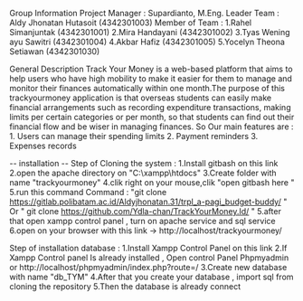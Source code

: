 Group Information
Project Manager  : Supardianto, M.Eng.
Leader Team      : Aldy Jhonatan Hutasoit (4342301003)
Member of Team   :
1.Rahel Simanjuntak (4342301001)
2.Mira Handayani  (4342301002)
3.Tyas Wening ayu Sawitri (4342301004)
4.Akbar Hafiz (4342301005)
5.Yocelyn Theona Setiawan (4342301030)

General Description
Track Your Money is a web-based platform that aims to help users who have high mobility to make it easier for them to manage and monitor their finances automatically within one month.The purpose of this trackyourmoney application is that overseas students can easily make financial arrangements such as recording expenditure transactions, making limits per certain categories or per month, so that students can find out their financial flow and be wiser in managing finances. So Our main features are  :
        1. Users can manage their spending limits
        2. Payment reminders 
        3. Expenses records  


-- installation --
Step of Cloning the system : 
1.Install gitbash on this link 
2.open the apache directory on  "C:\xampp\htdocs"
3.Create folder with name "trackyourmoney"
4.clik right on your mouse,clik "open  gitbash here "
5.run this command
Command : "git clone https://gitlab.polibatam.ac.id/Aldyjhonatan.31/trpl_a-pagi_budget-buddy/ "
                                                Or
          " git clone https://github.com/Ydla-chan/TrackYourMoney.Id/ "
5.after that open xampp control panel , turn on apache service and sql service
6.open on your browser with this link ->  http://localhost/trackyourmoney/


Step of installation database : 
1.Install Xampp Control Panel on this link 
2.If Xampp Control panel Is already installed ,  Open  control Panel Phpmyadmin or http://localhost/phpmyadmin/index.php?route=/
3.Create new database with name "db_TYM"
4.After that you create your database , import sql from cloning the repository
5.Then the database is already connect
